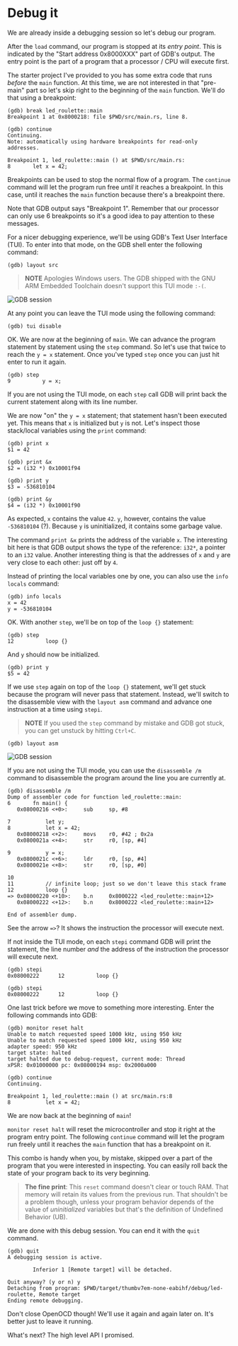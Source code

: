 # Debug it

We are already inside a debugging session so let's debug our program.

After the `load` command, our program is stopped at its *entry point*. This is
indicated by the "Start address 0x8000XXX" part of GDB's output. The entry point
is the part of a program that a processor / CPU will execute first.

The starter project I've provided to you has some extra code that runs *before*
the `main` function. At this time, we are not interested in that "pre-main"
part so let's skip right to the beginning of the `main` function. We'll do that
using a breakpoint:

```
(gdb) break led_roulette::main
Breakpoint 1 at 0x8000218: file $PWD/src/main.rs, line 8.

(gdb) continue
Continuing.
Note: automatically using hardware breakpoints for read-only addresses.

Breakpoint 1, led_roulette::main () at $PWD/src/main.rs:
8       let x = 42;
```

Breakpoints can be used to stop the normal flow of a program. The `continue`
command will let the program run free *until* it reaches a breakpoint. In this
case, until it reaches the `main` function because there's a breakpoint there.

Note that GDB output says "Breakpoint 1". Remember that our processor can only
use 6 breakpoints so it's a good idea to pay attention to these messages.

For a nicer debugging experience, we'll be using GDB's Text User Interface
(TUI). To enter into that mode, on the GDB shell enter the following command:

```
(gdb) layout src
```

> **NOTE** Apologies Windows users. The GDB shipped with the GNU ARM Embedded
> Toolchain doesn't support this TUI mode `:-(`.

![GDB session](assets/gdb-layout-src.png "GDB TUI")

At any point you can leave the TUI mode using the following command:

```
(gdb) tui disable
```

OK. We are now at the beginning of `main`. We can advance the program statement
by statement using the `step` command. So let's use that twice to reach the `y =
x` statement. Once you've typed `step` once you can just hit enter to run it
again.

```
(gdb) step
9          y = x;
```

If you are not using the TUI mode, on each `step` call GDB will print back the
current statement along with its line number.

We are now "on" the `y = x` statement; that statement hasn't been executed yet.
This means that `x` is initialized but `y` is not. Let's inspect those
stack/local variables using the `print` command:

```
(gdb) print x
$1 = 42

(gdb) print &x
$2 = (i32 *) 0x10001f94

(gdb) print y
$3 = -536810104

(gdb) print &y
$4 = (i32 *) 0x10001f90
```

As expected, `x` contains the value `42`. `y`, however, contains the value
`-536810104` (?). Because `y` is uninitialized, it contains some garbage value.

The command `print &x` prints the address of the variable `x`. The interesting
bit here is that GDB output shows the type of the reference: `i32*`, a pointer
to an `i32` value. Another interesting thing is that the addresses of `x` and
`y` are very close to each other: just off by `4`.

Instead of printing the local variables one by one, you can also use the `info
locals` command:

```
(gdb) info locals
x = 42
y = -536810104
```

OK. With another `step`, we'll be on top of the `loop {}` statement:

```
(gdb) step
12          loop {}
```

And `y` should now be initialized.

```
(gdb) print y
$5 = 42
```

If we use `step` again on top of the `loop {}` statement, we'll get stuck
because the program will never pass that statement. Instead, we'll switch to the
disassemble view with the `layout asm` command and advance one instruction at a
time using `stepi`.

> **NOTE** If you used the `step` command by mistake and GDB got stuck, you can
> get unstuck by hitting `Ctrl+C`.

```
(gdb) layout asm
```

![GDB session](assets/gdb-layout-asm.png "GDB disassemble")

If you are not using the TUI mode, you can use the `disassemble /m` command to
disassemble the program around the line you are currently at.

```
(gdb) disassemble /m
Dump of assembler code for function led_roulette::main:
6       fn main() {
   0x08000216 <+0>:     sub     sp, #8

7           let y;
8           let x = 42;
   0x08000218 <+2>:     movs    r0, #42 ; 0x2a
   0x0800021a <+4>:     str     r0, [sp, #4]

9           y = x;
   0x0800021c <+6>:     ldr     r0, [sp, #4]
   0x0800021e <+8>:     str     r0, [sp, #0]

10
11          // infinite loop; just so we don't leave this stack frame
12          loop {}
=> 0x08000220 <+10>:    b.n     0x8000222 <led_roulette::main+12>
   0x08000222 <+12>:    b.n     0x8000222 <led_roulette::main+12>

End of assembler dump.
```

See the arrow `=>`? It shows the instruction the processor will execute next.

If not inside the TUI mode, on each `stepi` command GDB will print the
statement, the line number *and* the address of the instruction the processor
will execute next.

```
(gdb) stepi
0x08000222      12          loop {}

(gdb) stepi
0x08000222      12          loop {}
```

One last trick before we move to something more interesting. Enter the following
commands into GDB:

```
(gdb) monitor reset halt
Unable to match requested speed 1000 kHz, using 950 kHz
Unable to match requested speed 1000 kHz, using 950 kHz
adapter speed: 950 kHz
target state: halted
target halted due to debug-request, current mode: Thread
xPSR: 0x01000000 pc: 0x08000194 msp: 0x2000a000

(gdb) continue
Continuing.

Breakpoint 1, led_roulette::main () at src/main.rs:8
8           let x = 42;
```

We are now back at the beginning of `main`!

`monitor reset halt` will reset the microcontroller and stop it right at the
program entry point. The following `continue` command will let the program run
freely until it reaches the `main` function that has a breakpoint on it.

This combo is handy when you, by mistake, skipped over a part of the program
that you were interested in inspecting. You can easily roll back the state of
your program back to its very beginning.

> **The fine print**: This `reset` command doesn't clear or touch RAM. That
> memory will retain its values from the previous run. That shouldn't be a
> problem though, unless your program behavior depends of the value of
> *uninitialized* variables but that's the definition of Undefined Behavior
> (UB).

We are done with this debug session. You can end it with the `quit` command.

```
(gdb) quit
A debugging session is active.

        Inferior 1 [Remote target] will be detached.

Quit anyway? (y or n) y
Detaching from program: $PWD/target/thumbv7em-none-eabihf/debug/led-roulette, Remote target
Ending remote debugging.
```

Don't close OpenOCD though! We'll use it again and again later on. It's better
just to leave it running.

What's next? The high level API I promised.
